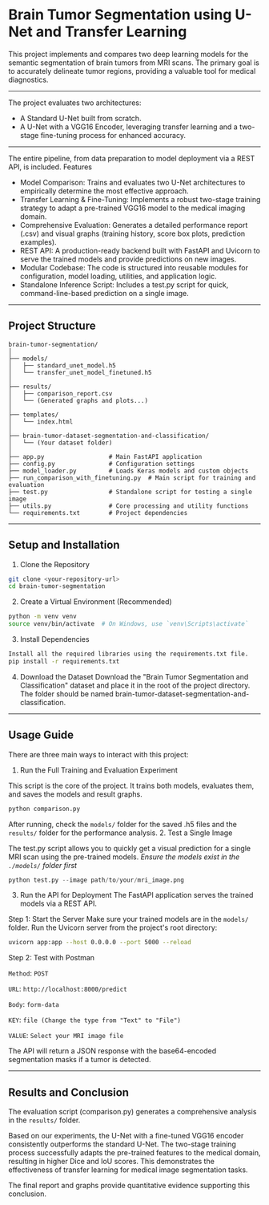 # Brain Tumor Segmentation using U-Net and Transfer Learning

This project implements and compares two deep learning models for the semantic segmentation of brain tumors from MRI scans. The primary goal is to accurately delineate tumor regions, providing a valuable tool for medical diagnostics.

---

The project evaluates two architectures:
- A Standard U-Net built from scratch.
- A U-Net with a VGG16 Encoder, leveraging transfer learning and a two-stage fine-tuning process for enhanced accuracy.

---

The entire pipeline, from data preparation to model deployment via a REST API, is included.
Features
- Model Comparison: Trains and evaluates two U-Net architectures to empirically determine the most effective approach.
- Transfer Learning & Fine-Tuning: Implements a robust two-stage training strategy to adapt a pre-trained VGG16 model to the medical imaging domain.
- Comprehensive Evaluation: Generates a detailed performance report (.csv) and visual graphs (training history, score box plots, prediction examples).
- REST API: A production-ready backend built with FastAPI and Uvicorn to serve the trained models and provide predictions on new images.
- Modular Codebase: The code is structured into reusable modules for configuration, model loading, utilities, and application logic.
- Standalone Inference Script: Includes a test.py script for quick, command-line-based prediction on a single image.

---

## Project Structure

```
brain-tumor-segmentation/
│
├── models/
│   ├── standard_unet_model.h5
│   └── transfer_unet_model_finetuned.h5
│
├── results/
│   ├── comparison_report.csv
│   └── (Generated graphs and plots...)
│
├── templates/
│   └── index.html
│
├── brain-tumor-dataset-segmentation-and-classification/
│   └── (Your dataset folder)
│
├── app.py                  # Main FastAPI application
├── config.py               # Configuration settings
├── model_loader.py         # Loads Keras models and custom objects
├── run_comparison_with_finetuning.py  # Main script for training and evaluation
├── test.py                 # Standalone script for testing a single image
├── utils.py                # Core processing and utility functions
└── requirements.txt        # Project dependencies
```

---

## Setup and Installation

1. Clone the Repository
```bash
git clone <your-repository-url>
cd brain-tumor-segmentation
```

2. Create a Virtual Environment (Recommended)
```bash
python -m venv venv
source venv/bin/activate  # On Windows, use `venv\Scripts\activate`
```

3. Install Dependencies
```bash
Install all the required libraries using the requirements.txt file.
pip install -r requirements.txt
```

4. Download the Dataset
Download the "Brain Tumor Segmentation and Classification" dataset and place it in the root of the project directory. The folder should be named brain-tumor-dataset-segmentation-and-classification.
---

## Usage Guide

There are three main ways to interact with this project:

1. Run the Full Training and Evaluation Experiment

This script is the core of the project. It trains both models, evaluates them, and saves the models and result graphs.
```bash
python comparison.py
```

After running, check the `models/` folder for the saved .h5 files and the `results/` folder for the performance analysis.
2. Test a Single Image

The test.py script allows you to quickly get a visual prediction for a single MRI scan using the pre-trained models.
*Ensure the models exist in the `./models/` folder first*
```python
python test.py --image path/to/your/mri_image.png
```

3. Run the API for Deployment
The FastAPI application serves the trained models via a REST API.

Step 1: Start the Server
Make sure your trained models are in the `models/` folder. Run the Uvicorn server from the project's root directory:
```bash
uvicorn app:app --host 0.0.0.0 --port 5000 --reload
```

Step 2: Test with Postman

`Method`: `POST`  

`URL`: `http://localhost:8000/predict`

`Body`: `form-data`

`KEY`: `file (Change the type from "Text" to "File")`

`VALUE`: `Select your MRI image file`

The API will return a JSON response with the base64-encoded segmentation masks if a tumor is detected.

---

## Results and Conclusion

The evaluation script (comparison.py) generates a comprehensive analysis in the `results/` folder.

Based on our experiments, the U-Net with a fine-tuned VGG16 encoder consistently outperforms the standard U-Net. The two-stage training process successfully adapts the pre-trained features to the medical domain, resulting in higher Dice and IoU scores. This demonstrates the effectiveness of transfer learning for medical image segmentation tasks.

The final report and graphs provide quantitative evidence supporting this conclusion.
